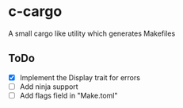 # c-cargo
A small cargo like utility which generates Makefiles

## ToDo
 * [x] Implement the Display trait for errors
 * [ ] Add ninja support
 * [ ] Add flags field in "Make.toml"